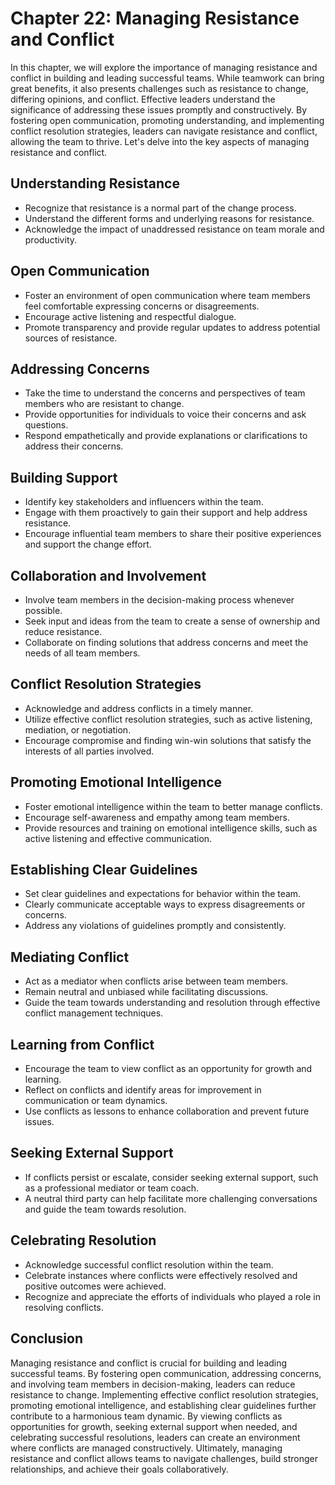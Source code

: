 Chapter 22: Managing Resistance and Conflict
============================================

In this chapter, we will explore the importance of managing resistance and conflict in building and leading successful teams. While teamwork can bring great benefits, it also presents challenges such as resistance to change, differing opinions, and conflict. Effective leaders understand the significance of addressing these issues promptly and constructively. By fostering open communication, promoting understanding, and implementing conflict resolution strategies, leaders can navigate resistance and conflict, allowing the team to thrive. Let's delve into the key aspects of managing resistance and conflict.

Understanding Resistance
------------------------

* Recognize that resistance is a normal part of the change process.
* Understand the different forms and underlying reasons for resistance.
* Acknowledge the impact of unaddressed resistance on team morale and productivity.

Open Communication
------------------

* Foster an environment of open communication where team members feel comfortable expressing concerns or disagreements.
* Encourage active listening and respectful dialogue.
* Promote transparency and provide regular updates to address potential sources of resistance.

Addressing Concerns
-------------------

* Take the time to understand the concerns and perspectives of team members who are resistant to change.
* Provide opportunities for individuals to voice their concerns and ask questions.
* Respond empathetically and provide explanations or clarifications to address their concerns.

Building Support
----------------

* Identify key stakeholders and influencers within the team.
* Engage with them proactively to gain their support and help address resistance.
* Encourage influential team members to share their positive experiences and support the change effort.

Collaboration and Involvement
-----------------------------

* Involve team members in the decision-making process whenever possible.
* Seek input and ideas from the team to create a sense of ownership and reduce resistance.
* Collaborate on finding solutions that address concerns and meet the needs of all team members.

Conflict Resolution Strategies
------------------------------

* Acknowledge and address conflicts in a timely manner.
* Utilize effective conflict resolution strategies, such as active listening, mediation, or negotiation.
* Encourage compromise and finding win-win solutions that satisfy the interests of all parties involved.

Promoting Emotional Intelligence
--------------------------------

* Foster emotional intelligence within the team to better manage conflicts.
* Encourage self-awareness and empathy among team members.
* Provide resources and training on emotional intelligence skills, such as active listening and effective communication.

Establishing Clear Guidelines
-----------------------------

* Set clear guidelines and expectations for behavior within the team.
* Clearly communicate acceptable ways to express disagreements or concerns.
* Address any violations of guidelines promptly and consistently.

Mediating Conflict
------------------

* Act as a mediator when conflicts arise between team members.
* Remain neutral and unbiased while facilitating discussions.
* Guide the team towards understanding and resolution through effective conflict management techniques.

Learning from Conflict
----------------------

* Encourage the team to view conflict as an opportunity for growth and learning.
* Reflect on conflicts and identify areas for improvement in communication or team dynamics.
* Use conflicts as lessons to enhance collaboration and prevent future issues.

Seeking External Support
------------------------

* If conflicts persist or escalate, consider seeking external support, such as a professional mediator or team coach.
* A neutral third party can help facilitate more challenging conversations and guide the team towards resolution.

Celebrating Resolution
----------------------

* Acknowledge successful conflict resolution within the team.
* Celebrate instances where conflicts were effectively resolved and positive outcomes were achieved.
* Recognize and appreciate the efforts of individuals who played a role in resolving conflicts.

Conclusion
----------

Managing resistance and conflict is crucial for building and leading successful teams. By fostering open communication, addressing concerns, and involving team members in decision-making, leaders can reduce resistance to change. Implementing effective conflict resolution strategies, promoting emotional intelligence, and establishing clear guidelines further contribute to a harmonious team dynamic. By viewing conflicts as opportunities for growth, seeking external support when needed, and celebrating successful resolutions, leaders can create an environment where conflicts are managed constructively. Ultimately, managing resistance and conflict allows teams to navigate challenges, build stronger relationships, and achieve their goals collaboratively.
